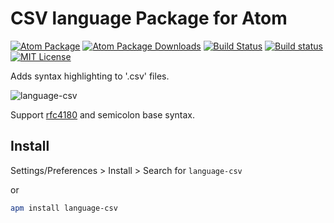 # CSV language Package for Atom

[![Atom Package](https://img.shields.io/apm/v/language-csv.svg)](https://atom.io/packages/language-csv)
[![Atom Package Downloads](https://img.shields.io/apm/dm/language-csv.svg)](https://atom.io/packages/language-csv)
[![Build Status](https://travis-ci.org/ldez/atom-language-csv.svg?branch=master)](https://travis-ci.org/ldez/atom-language-csv)
[![Build status](https://ci.appveyor.com/api/projects/status/jpw2ka92nnpa8ksw?svg=true)](https://ci.appveyor.com/project/ldez/atom-language-csv)
[![MIT License](http://img.shields.io/badge/license-MIT-blue.svg?style=flat)](https://github.com/ldez/atom-language-csv/blob/master/LICENSE.md)

Adds syntax highlighting to '.csv' files.

![language-csv](https://cloud.githubusercontent.com/assets/5674651/15268371/50fe90c4-19dc-11e6-8cff-6d59b637b02e.png)

Support [rfc4180](https://tools.ietf.org/html/rfc4180) and semicolon base syntax.

## Install

Settings/Preferences > Install > Search for `language-csv`

or

```bash
apm install language-csv
```
